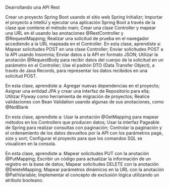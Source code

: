Dearrollando una API Rest

Crear un proyecto Spring Boot usando el sitio web Spring Initializr;
Importar el proyecto a IntelliJ y ejecutar una aplicación Spring Boot a través de la clase que contiene el método main;
Crear una clase Controller y mapear una URL en él usando las anotaciones @RestController y @RequestMapping;
Realizar una solicitud de prueba en el navegador accediendo a la URL mapeada en el Controller.
En esta clase, aprendiste a:
Mapear solicitudes POST en una clase Controller;
Enviar solicitudes POST a la API usando Insomnia;
Enviar datos a la API en formato JSON;
Utilizar la anotación @RequestBody para recibir datos del cuerpo de la solicitud en un parámetro en el Controller;
Use el padrón DTO (Data Transfer Object), a través de Java Records, para representar los datos recibidos en una solicitud POST.

En esta clase, aprendiste a:
Agregar nuevas dependencias en el proyecto;
Asignar una entidad JPA y crear una interfaz de Repositorio para ella;
Utilizar Flyway como herramienta de migración de proyectos;
Realice validaciones con Bean Validation usando algunas de sus anotaciones, como @NotBlank


En esta clase, aprendiste a:
Usar la anotación @GetMapping para mapear métodos en los Controllers que producen datos;
Usar la interfaz Pageable de Spring para realizar consultas con paginación;
Controlar la paginación y el ordenamiento de los datos devueltos por la API con los parámetros page, size y sort;
Configurar el proyecto para que los comandos SQL se visualicen en la consola.





En esta clase, aprendiste a:
Mapear solicitudes PUT con la anotación @PutMapping;
Escribir un código para actualizar la información de un registro en la base de datos;
Mapear solicitudes DELETE con la anotación @DeleteMapping;
Mapear parámetros dinámicos en la URL con la anotación @PathVariable;
Implementar el concepto de exclusión lógica utilizando un atributo booleano.
